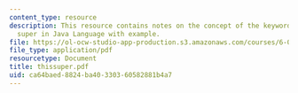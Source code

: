 ```yaml
---
content_type: resource
description: This resource contains notes on the concept of the keywords this and
  super in Java Language with example.
file: https://ol-ocw-studio-app-production.s3.amazonaws.com/courses/6-092-java-preparation-for-6-170-january-iap-2006/ca64baed8824ba40330360582881b4a7_thissuper.pdf
file_type: application/pdf
resourcetype: Document
title: thissuper.pdf
uid: ca64baed-8824-ba40-3303-60582881b4a7
---
```

